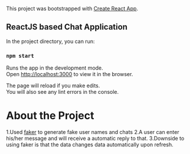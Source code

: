 This project was bootstrapped with [Create React App](https://github.com/facebook/create-react-app).

## ReactJS based Chat Application 

In the project directory, you can run:

### `npm start`

Runs the app in the development mode.<br />
Open [http://localhost:3000](http://localhost:3000) to view it in the browser.

The page will reload if you make edits.<br />
You will also see any lint errors in the console.


# About the Project
1.Used [faker](https://www.npmjs.com/package/faker) to generate fake user names and chats 
2.A user can enter his/her message and will receive a automatic reply to that.
3.Downside to using faker is that the data changes data automatically upon refresh.

